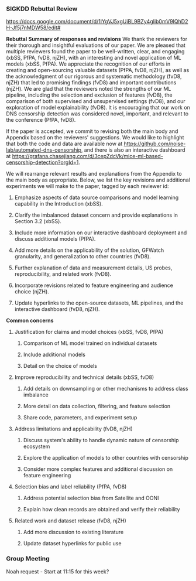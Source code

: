 ### SIGKDD Rebuttal Review

https://docs.google.com/document/d/1lYgVJ5xgUiBL9BZy4glib0mV9IQhD2H-Jf5j7nMDW58/edit#

**Rebuttal**
**Summary of responses and revisions**
We thank the reviewers for their thorough and insightful evaluations of our paper. We are pleased that multiple reviewers found the paper to be well-written, clear, and engaging (xbSS, PfPA, fvD8, njZH), with an interesting and novel application of ML models (xbSS, PfPA). We appreciate the recognition of our efforts in creating and open-sourcing valuable datasets (PfPA, fvD8, njZH), as well as the acknowledgment of our rigorous and systematic methodology (fvD8, njZH) that led to promising findings (fvD8) and important contributions (njZH). We are glad that the reviewers noted the strengths of our ML pipeline, including the selection and exclusion of features (fvD8), the comparison of both supervised and unsupervised settings (fvD8), and our exploration of model explainability (fvD8). It is encouraging that our work on DNS censorship detection was considered novel, important, and relevant to the conference (PfPA, fvD8).

If the paper is accepted, we commit to revising both the main body and Appendix based on the reviewers' suggestions. We would like to highlight that both the code and data are available now at https://github.com/noise-lab/automated-dns-censorship, and there is also an interactive dashboard at https://grafana.chasejiang.com/d/3cepZdcVk/mice-ml-based-censorship-detection?orgId=1. 

We will rearrange relevant results and explanations from the Appendix to the main body as appropriate. Below, we list the key revisions and additional experiments we will make to the paper, tagged by each reviewer id:

1. Emphasize aspects of data source comparisons and model learning capability in the Introduction (xbSS).

2. Clarify the imbalanced dataset concern and provide explanations in Section 3.2 (xbSS).

3. Include more information on our interactive dashboard deployment and discuss additional models (PfPA).

4. Add more details on the applicability of the solution, GFWatch granularity, and generalization to other countries (fvD8).

5. Further explanation of data and measurement details, US probes, reproducibility, and related work (fvD8).

6. Incorporate revisions related to feature engineering and audience choice (njZH).

7. Update hyperlinks to the open-source datasets, ML pipelines, and the interactive dashboard (fvD8, njZH).

**Common concerns**

1. Justification for claims and model choices (xbSS, fvD8, PfPA)
   
   1. Comparison of ML model trained on individual datasets
   
   2. Include additional models
   
   3. Detail on the choice of models

2. Improve reproducibility and technical details (xbSS, fvD8)
   
   1. Add details on downsampling or other mechanisms to address class imbalance
   
   2. More detail on data collection, filtering, and feature selection
   
   3. Share code, parameters, and experiment setup

3. Address limitations and applicability (fvD8, njZH)
   
   1. Discuss system's ability to handle dynamic nature of censorship ecosystem
   
   2. Explore the application of models to other countries with censorship
   
   3. Consider more complex features and additional discussion on feature engineering

4. Selection bias and label reliability (PfPA, fvD8)
   
   1. Address potential selection bias from Satellite and OONI
   
   2. Explain how clean records are obtained and verify their reliability

5. Related work and dataset release (fvD8, njZH)
   
   1. Add more discussion to existing literature
   
   2. Update dataset hyperlinks for public use

### Group Meeting

Noah request - Start at 11:15 for this week?

